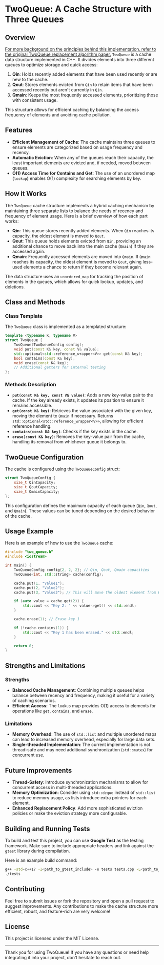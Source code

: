 # **TwoQueue: A Cache Structure with Three Queues**

## **Overview**
[For more background on the principles behind this implementation, refer to the original TwoQueue replacement algorithm paper.](https://www.vldb.org/conf/1994/P439.PDF)
`TwoQueue` is a cache data structure implemented in C++. It divides elements into three different queues to optimize storage and quick access:

1. **Qin**: Holds recently added elements that have been used recently or are new to the cache.
2. **Qout**: Stores elements evicted from `Qin` to retain items that have been accessed recently but aren't currently in `Qin`.
3. **Qmain**: Keeps the most frequently accessed elements, prioritizing those with consistent usage.

This structure allows for efficient caching by balancing the access frequency of elements and avoiding cache pollution.

## **Features**
- **Efficient Management of Cache**: The cache maintains three queues to ensure elements are categorized based on usage frequency and recency.
- **Automatic Eviction**: When any of the queues reach their capacity, the least important elements are evicted and, if needed, moved between queues.
- **O(1) Access Time for Contains and Get**: The use of an unordered map (`lookup`) enables O(1) complexity for searching elements by key.

## **How it Works**
The `TwoQueue` cache structure implements a hybrid caching mechanism by maintaining three separate lists to balance the needs of recency and frequency of element usage. Here is a brief overview of how each part works:

- **Qin**: This queue stores recently added elements. When `Qin` reaches its capacity, the oldest element is moved to `Qout`.
- **Qout**: This queue holds elements evicted from `Qin`, providing an additional chance to move back into the main cache (`Qmain`) if they are accessed again.
- **Qmain**: Frequently accessed elements are moved into `Qmain`. If `Qmain` reaches its capacity, the oldest element is moved to `Qout`, giving less-used elements a chance to return if they become relevant again.

The data structure uses an `unordered_map` for tracking the position of elements in the queues, which allows for quick lookup, updates, and deletions.

## **Class and Methods**
### **Class Template**
The `TwoQueue` class is implemented as a templated structure:
```cpp
template <typename K, typename V>
struct TwoQueue {
    TwoQueue(TwoQueueConfig config);
    void put(const K& key, const V& value);
    std::optional<std::reference_wrapper<V>> get(const K& key);
    bool contains(const K& key);
    void erase(const K& key);
    // Additional getters for internal testing
};
```
### **Methods Description**
- **`put(const K& key, const V& value)`**: Adds a new key-value pair to the cache. If the key already exists, it updates its position to ensure it remains accessible.
- **`get(const K& key)`**: Retrieves the value associated with the given key, moving the element to `Qmain` if necessary. Returns `std::optional<std::reference_wrapper<V>>`, allowing for efficient reference handling.
- **`contains(const K& key)`**: Checks if the key exists in the cache.
- **`erase(const K& key)`**: Removes the key-value pair from the cache, handling its removal from whichever queue it belongs to.

## **TwoQueue Configuration**
The cache is configured using the `TwoQueueConfig` struct:
```cpp
struct TwoQueueConfig {
    size_t QinCapacity;
    size_t QoutCapacity;
    size_t QmainCapacity;
};
```
This configuration defines the maximum capacity of each queue (`Qin`, `Qout`, and `Qmain`). These values can be tuned depending on the desired behavior of the cache.

## **Usage Example**
Here is an example of how to use the `TwoQueue` cache:

```cpp
#include "two_queue.h"
#include <iostream>

int main() {
    TwoQueueConfig config{2, 2, 2}; // Qin, Qout, Qmain capacities
    TwoQueue<int, std::string> cache(config);

    cache.put(1, "Value1");
    cache.put(2, "Value2");
    cache.put(3, "Value3"); // This will move the oldest element from Qin to Qout

    if (auto value = cache.get(2)) {
        std::cout << "Key 2: " << value->get() << std::endl;
    }

    cache.erase(1); // Erase key 1

    if (!cache.contains(1)) {
        std::cout << "Key 1 has been erased." << std::endl;
    }

    return 0;
}
```

## **Strengths and Limitations**
### **Strengths**
- **Balanced Cache Management**: Combining multiple queues helps balance between recency and frequency, making it useful for a variety of caching scenarios.
- **Efficient Access**: The `lookup` map provides O(1) access to elements for operations like `get`, `contains`, and `erase`.

### **Limitations**
- **Memory Overhead**: The use of `std::list` and multiple unordered maps can lead to increased memory overhead, especially for large data sets.
- **Single-threaded Implementation**: The current implementation is not thread-safe and may need additional synchronization (`std::mutex`) for concurrent use.

## **Future Improvements**
- **Thread-Safety**: Introduce synchronization mechanisms to allow for concurrent access in multi-threaded applications.
- **Memory Optimization**: Consider using `std::deque` instead of `std::list` to reduce memory usage, as lists introduce extra pointers for each element.
- **Enhanced Replacement Policy**: Add more sophisticated eviction policies or make the eviction strategy more configurable.

## **Building and Running Tests**
To build and test this project, you can use **Google Test** as the testing framework. Make sure to include appropriate headers and link against the `gtest` library during compilation.

Here is an example build command:
```bash
g++ -std=c++17 -I<path_to_gtest_include> -o tests tests.cpp -L<path_to_gtest_lib> -lgtest -lgtest_main -pthread
./tests
```

## **Contributing**
Feel free to submit issues or fork the repository and open a pull request to suggest improvements. Any contributions to make the cache structure more efficient, robust, and feature-rich are very welcome!

## **License**
This project is licensed under the MIT License.

---

Thank you for using TwoQueue! If you have any questions or need help integrating it into your project, don't hesitate to reach out.

